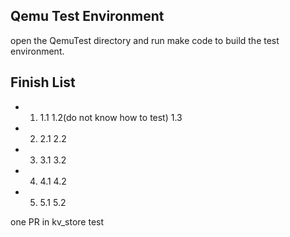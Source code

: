 ## Qemu Test Environment

open the QemuTest directory and run make code to build the test environment.

## Finish List

- 1. 1.1 1.2(do not know how to test) 1.3
- 2. 2.1 2.2
- 3. 3.1 3.2
- 4. 4.1 4.2
- 5. 5.1 5.2

one PR in kv_store test
